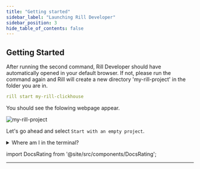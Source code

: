 ```yaml
---
title: "Getting started"
sidebar_label: "Launching Rill Developer"
sidebar_position: 3
hide_table_of_contents: false
---
```


## Getting Started

After running the second command, Rill Developer should have automatically opened in your default browser. If not, please run the command again and Rill will create a new directory 'my-rill-project' in the folder you are in.


```yaml
rill start my-rill-clickhouse
```

You should see the folowing webpage appear. 

![my-rill-project](/img/tutorials/101/new-rill-project.png)
<br />

Let's go ahead and select `Start with an empty project`.

<details>
  <summary>Where am I in the terminal?</summary>
  
    You can use the `pwd` command to see which directory in the terminal you are. <br />
    If this is not where you'd like to make the directory use the `cd` command to change directories.

</details>


import DocsRating from '@site/src/components/DocsRating';

---
<DocsRating />
